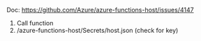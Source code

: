 ﻿Doc:
https://github.com/Azure/azure-functions-host/issues/4147

1. Call function
2. /azure-functions-host/Secrets/host.json (check for key)